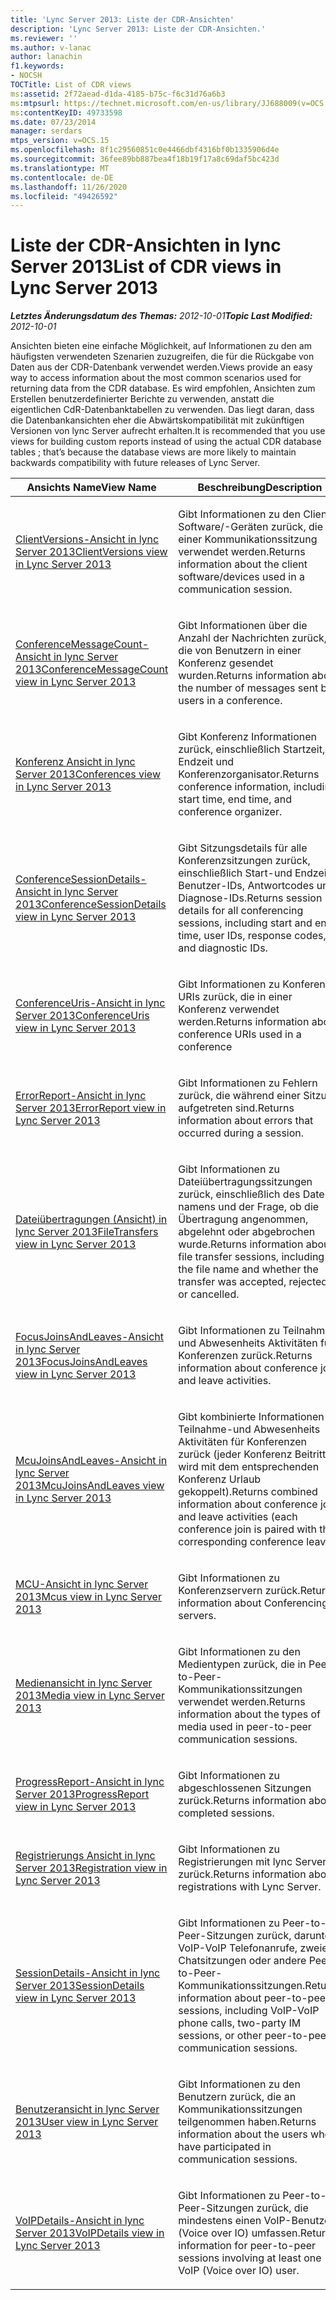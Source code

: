 ```yaml
---
title: 'Lync Server 2013: Liste der CDR-Ansichten'
description: 'Lync Server 2013: Liste der CDR-Ansichten.'
ms.reviewer: ''
ms.author: v-lanac
author: lanachin
f1.keywords:
- NOCSH
TOCTitle: List of CDR views
ms:assetid: 2f72aead-d1da-4185-b75c-f6c31d76a6b3
ms:mtpsurl: https://technet.microsoft.com/en-us/library/JJ688009(v=OCS.15)
ms:contentKeyID: 49733598
ms.date: 07/23/2014
manager: serdars
mtps_version: v=OCS.15
ms.openlocfilehash: 8f1c29560851c0e4466dbf4316bf0b1335906d4e
ms.sourcegitcommit: 36fee89bb887bea4f18b19f17a8c69daf5bc423d
ms.translationtype: MT
ms.contentlocale: de-DE
ms.lasthandoff: 11/26/2020
ms.locfileid: "49426592"
---
```

# <a name="list-of-cdr-views-in-lync-server-2013"></a><span data-ttu-id="9e4fd-103">Liste der CDR-Ansichten in lync Server 2013</span><span class="sxs-lookup"><span data-stu-id="9e4fd-103">List of CDR views in Lync Server 2013</span></span>

<div data-xmlns="http://www.w3.org/1999/xhtml">

<div class="topic" data-xmlns="http://www.w3.org/1999/xhtml" data-msxsl="urn:schemas-microsoft-com:xslt" data-cs="https://msdn.microsoft.com/">

<div data-asp="https://msdn2.microsoft.com/asp">



</div>

<div id="mainSection">

<div id="mainBody"><span data-ttu-id="9e4fd-104">

<span> </span></span><span class="sxs-lookup"><span data-stu-id="9e4fd-104">

<span> </span></span></span>

<span data-ttu-id="9e4fd-105">_**Letztes Änderungsdatum des Themas:** 2012-10-01_</span><span class="sxs-lookup"><span data-stu-id="9e4fd-105">_**Topic Last Modified:** 2012-10-01_</span></span>

<span data-ttu-id="9e4fd-106">Ansichten bieten eine einfache Möglichkeit, auf Informationen zu den am häufigsten verwendeten Szenarien zuzugreifen, die für die Rückgabe von Daten aus der CDR-Datenbank verwendet werden.</span><span class="sxs-lookup"><span data-stu-id="9e4fd-106">Views provide an easy way to access information about the most common scenarios used for returning data from the CDR database.</span></span> <span data-ttu-id="9e4fd-107">Es wird empfohlen, Ansichten zum Erstellen benutzerdefinierter Berichte zu verwenden, anstatt die eigentlichen CdR-Datenbanktabellen zu verwenden. Das liegt daran, dass die Datenbankansichten eher die Abwärtskompatibilität mit zukünftigen Versionen von lync Server aufrecht erhalten.</span><span class="sxs-lookup"><span data-stu-id="9e4fd-107">It is recommended that you use views for building custom reports instead of using the actual CDR database tables ; that’s because the database views are more likely to maintain backwards compatibility with future releases of Lync Server.</span></span>


<table>
<colgroup>
<col style="width: 50%" />
<col style="width: 50%" />
</colgroup>
<thead>
<tr class="header">
<th><span data-ttu-id="9e4fd-108">Ansichts Name</span><span class="sxs-lookup"><span data-stu-id="9e4fd-108">View Name</span></span></th>
<th><span data-ttu-id="9e4fd-109">Beschreibung</span><span class="sxs-lookup"><span data-stu-id="9e4fd-109">Description</span></span></th>
</tr>
</thead>
<tbody>
<tr class="odd">
<td><p><span data-ttu-id="9e4fd-110"><a href="lync-server-2013-clientversions-view.md">ClientVersions-Ansicht in lync Server 2013</a></span><span class="sxs-lookup"><span data-stu-id="9e4fd-110"><a href="lync-server-2013-clientversions-view.md">ClientVersions view in Lync Server 2013</a></span></span></p></td>
<td><p><span data-ttu-id="9e4fd-111">Gibt Informationen zu den Client Software/-Geräten zurück, die in einer Kommunikationssitzung verwendet werden.</span><span class="sxs-lookup"><span data-stu-id="9e4fd-111">Returns information about the client software/devices used in a communication session.</span></span></p></td>
</tr>
<tr class="even">
<td><p><span data-ttu-id="9e4fd-112"><a href="lync-server-2013-conferencemessagecount-view.md">ConferenceMessageCount-Ansicht in lync Server 2013</a></span><span class="sxs-lookup"><span data-stu-id="9e4fd-112"><a href="lync-server-2013-conferencemessagecount-view.md">ConferenceMessageCount view in Lync Server 2013</a></span></span></p></td>
<td><p><span data-ttu-id="9e4fd-113">Gibt Informationen über die Anzahl der Nachrichten zurück, die von Benutzern in einer Konferenz gesendet wurden.</span><span class="sxs-lookup"><span data-stu-id="9e4fd-113">Returns information about the number of messages sent by users in a conference.</span></span></p></td>
</tr>
<tr class="odd">
<td><p><span data-ttu-id="9e4fd-114"><a href="lync-server-2013-conferences-view.md">Konferenz Ansicht in lync Server 2013</a></span><span class="sxs-lookup"><span data-stu-id="9e4fd-114"><a href="lync-server-2013-conferences-view.md">Conferences view in Lync Server 2013</a></span></span></p></td>
<td><p><span data-ttu-id="9e4fd-115">Gibt Konferenz Informationen zurück, einschließlich Startzeit, Endzeit und Konferenzorganisator.</span><span class="sxs-lookup"><span data-stu-id="9e4fd-115">Returns conference information, including start time, end time, and conference organizer.</span></span></p></td>
</tr>
<tr class="even">
<td><p><span data-ttu-id="9e4fd-116"><a href="lync-server-2013-conferencesessiondetails-view.md">ConferenceSessionDetails-Ansicht in lync Server 2013</a></span><span class="sxs-lookup"><span data-stu-id="9e4fd-116"><a href="lync-server-2013-conferencesessiondetails-view.md">ConferenceSessionDetails view in Lync Server 2013</a></span></span></p></td>
<td><p><span data-ttu-id="9e4fd-117">Gibt Sitzungsdetails für alle Konferenzsitzungen zurück, einschließlich Start-und Endzeit, Benutzer-IDs, Antwortcodes und Diagnose-IDs.</span><span class="sxs-lookup"><span data-stu-id="9e4fd-117">Returns session details for all conferencing sessions, including start and end time, user IDs, response codes, and diagnostic IDs.</span></span></p></td>
</tr>
<tr class="odd">
<td><p><span data-ttu-id="9e4fd-118"><a href="lync-server-2013-conferenceuris-view.md">ConferenceUris-Ansicht in lync Server 2013</a></span><span class="sxs-lookup"><span data-stu-id="9e4fd-118"><a href="lync-server-2013-conferenceuris-view.md">ConferenceUris view in Lync Server 2013</a></span></span></p></td>
<td><p><span data-ttu-id="9e4fd-119">Gibt Informationen zu Konferenz-URIs zurück, die in einer Konferenz verwendet werden.</span><span class="sxs-lookup"><span data-stu-id="9e4fd-119">Returns information about conference URIs used in a conference</span></span></p></td>
</tr>
<tr class="even">
<td><p><span data-ttu-id="9e4fd-120"><a href="lync-server-2013-errorreport-view.md">ErrorReport-Ansicht in lync Server 2013</a></span><span class="sxs-lookup"><span data-stu-id="9e4fd-120"><a href="lync-server-2013-errorreport-view.md">ErrorReport view in Lync Server 2013</a></span></span></p></td>
<td><p><span data-ttu-id="9e4fd-121">Gibt Informationen zu Fehlern zurück, die während einer Sitzung aufgetreten sind.</span><span class="sxs-lookup"><span data-stu-id="9e4fd-121">Returns information about errors that occurred during a session.</span></span></p></td>
</tr>
<tr class="odd">
<td><p><span data-ttu-id="9e4fd-122"><a href="lync-server-2013-filetransfers-view.md">Dateiübertragungen (Ansicht) in lync Server 2013</a></span><span class="sxs-lookup"><span data-stu-id="9e4fd-122"><a href="lync-server-2013-filetransfers-view.md">FileTransfers view in Lync Server 2013</a></span></span></p></td>
<td><p><span data-ttu-id="9e4fd-123">Gibt Informationen zu Dateiübertragungssitzungen zurück, einschließlich des Datei namens und der Frage, ob die Übertragung angenommen, abgelehnt oder abgebrochen wurde.</span><span class="sxs-lookup"><span data-stu-id="9e4fd-123">Returns information about file transfer sessions, including the file name and whether the transfer was accepted, rejected, or cancelled.</span></span></p></td>
</tr>
<tr class="even">
<td><p><span data-ttu-id="9e4fd-124"><a href="lync-server-2013-focusjoinsandleaves-view.md">FocusJoinsAndLeaves-Ansicht in lync Server 2013</a></span><span class="sxs-lookup"><span data-stu-id="9e4fd-124"><a href="lync-server-2013-focusjoinsandleaves-view.md">FocusJoinsAndLeaves view in Lync Server 2013</a></span></span></p></td>
<td><p><span data-ttu-id="9e4fd-125">Gibt Informationen zu Teilnahme-und Abwesenheits Aktivitäten für Konferenzen zurück.</span><span class="sxs-lookup"><span data-stu-id="9e4fd-125">Returns information about conference join and leave activities.</span></span></p></td>
</tr>
<tr class="odd">
<td><p><span data-ttu-id="9e4fd-126"><a href="lync-server-2013-mcujoinsandleaves-view.md">McuJoinsAndLeaves-Ansicht in lync Server 2013</a></span><span class="sxs-lookup"><span data-stu-id="9e4fd-126"><a href="lync-server-2013-mcujoinsandleaves-view.md">McuJoinsAndLeaves view in Lync Server 2013</a></span></span></p></td>
<td><p><span data-ttu-id="9e4fd-127">Gibt kombinierte Informationen zu Teilnahme-und Abwesenheits Aktivitäten für Konferenzen zurück (jeder Konferenz Beitritt wird mit dem entsprechenden Konferenz Urlaub gekoppelt).</span><span class="sxs-lookup"><span data-stu-id="9e4fd-127">Returns combined information about conference join and leave activities (each conference join is paired with the corresponding conference leave).</span></span></p></td>
</tr>
<tr class="even">
<td><p><span data-ttu-id="9e4fd-128"><a href="lync-server-2013-mcus-view.md">MCU-Ansicht in lync Server 2013</a></span><span class="sxs-lookup"><span data-stu-id="9e4fd-128"><a href="lync-server-2013-mcus-view.md">Mcus view in Lync Server 2013</a></span></span></p></td>
<td><p><span data-ttu-id="9e4fd-129">Gibt Informationen zu Konferenzservern zurück.</span><span class="sxs-lookup"><span data-stu-id="9e4fd-129">Returns information about Conferencing servers.</span></span></p></td>
</tr>
<tr class="odd">
<td><p><span data-ttu-id="9e4fd-130"><a href="lync-server-2013-media-view.md">Medienansicht in lync Server 2013</a></span><span class="sxs-lookup"><span data-stu-id="9e4fd-130"><a href="lync-server-2013-media-view.md">Media view in Lync Server 2013</a></span></span></p></td>
<td><p><span data-ttu-id="9e4fd-131">Gibt Informationen zu den Medientypen zurück, die in Peer-to-Peer-Kommunikationssitzungen verwendet werden.</span><span class="sxs-lookup"><span data-stu-id="9e4fd-131">Returns information about the types of media used in peer-to-peer communication sessions.</span></span></p></td>
</tr>
<tr class="even">
<td><p><span data-ttu-id="9e4fd-132"><a href="lync-server-2013-progressreport-view.md">ProgressReport-Ansicht in lync Server 2013</a></span><span class="sxs-lookup"><span data-stu-id="9e4fd-132"><a href="lync-server-2013-progressreport-view.md">ProgressReport view in Lync Server 2013</a></span></span></p></td>
<td><p><span data-ttu-id="9e4fd-133">Gibt Informationen zu abgeschlossenen Sitzungen zurück.</span><span class="sxs-lookup"><span data-stu-id="9e4fd-133">Returns information about completed sessions.</span></span></p></td>
</tr>
<tr class="odd">
<td><p><span data-ttu-id="9e4fd-134"><a href="lync-server-2013-registration-view.md">Registrierungs Ansicht in lync Server 2013</a></span><span class="sxs-lookup"><span data-stu-id="9e4fd-134"><a href="lync-server-2013-registration-view.md">Registration view in Lync Server 2013</a></span></span></p></td>
<td><p><span data-ttu-id="9e4fd-135">Gibt Informationen zu Registrierungen mit lync Server zurück.</span><span class="sxs-lookup"><span data-stu-id="9e4fd-135">Returns information about registrations with Lync Server.</span></span></p></td>
</tr>
<tr class="even">
<td><p><span data-ttu-id="9e4fd-136"><a href="lync-server-2013-sessiondetails-view.md">SessionDetails-Ansicht in lync Server 2013</a></span><span class="sxs-lookup"><span data-stu-id="9e4fd-136"><a href="lync-server-2013-sessiondetails-view.md">SessionDetails view in Lync Server 2013</a></span></span></p></td>
<td><p><span data-ttu-id="9e4fd-137">Gibt Informationen zu Peer-to-Peer-Sitzungen zurück, darunter VoIP-VoIP Telefonanrufe, zweier-Chatsitzungen oder andere Peer-to-Peer-Kommunikationssitzungen.</span><span class="sxs-lookup"><span data-stu-id="9e4fd-137">Returns information about peer-to-peer sessions, including VoIP-VoIP phone calls, two-party IM sessions, or other peer-to-peer communication sessions.</span></span></p></td>
</tr>
<tr class="odd">
<td><p><span data-ttu-id="9e4fd-138"><a href="lync-server-2013-user-view.md">Benutzeransicht in lync Server 2013</a></span><span class="sxs-lookup"><span data-stu-id="9e4fd-138"><a href="lync-server-2013-user-view.md">User view in Lync Server 2013</a></span></span></p></td>
<td><p><span data-ttu-id="9e4fd-139">Gibt Informationen zu den Benutzern zurück, die an Kommunikationssitzungen teilgenommen haben.</span><span class="sxs-lookup"><span data-stu-id="9e4fd-139">Returns information about the users who have participated in communication sessions.</span></span></p></td>
</tr>
<tr class="even">
<td><p><span data-ttu-id="9e4fd-140"><a href="lync-server-2013-voipdetails-view.md">VoIPDetails-Ansicht in lync Server 2013</a></span><span class="sxs-lookup"><span data-stu-id="9e4fd-140"><a href="lync-server-2013-voipdetails-view.md">VoIPDetails view in Lync Server 2013</a></span></span></p></td>
<td><p><span data-ttu-id="9e4fd-141">Gibt Informationen zu Peer-to-Peer-Sitzungen zurück, die mindestens einen VoIP-Benutzer (Voice over IO) umfassen.</span><span class="sxs-lookup"><span data-stu-id="9e4fd-141">Returns information for peer-to-peer sessions involving at least one VoIP (Voice over IO) user.</span></span></p></td>
</tr>
</tbody>
</table><span data-ttu-id="9e4fd-142">


</div>

<span> </span>

</div>

</div>

</span><span class="sxs-lookup"><span data-stu-id="9e4fd-142">


</div>

<span> </span>

</div>

</div>

</span></span></div>

